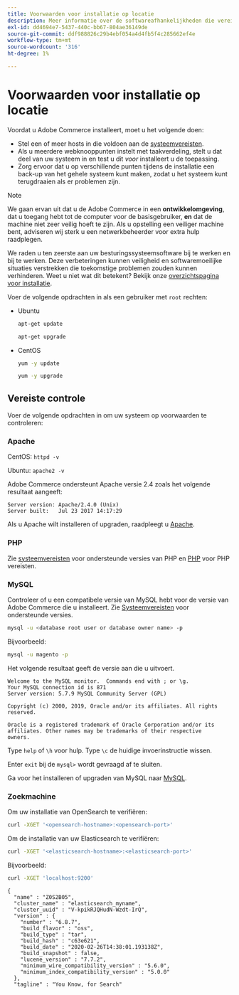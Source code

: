 ```yaml
---
title: Voorwaarden voor installatie op locatie
description: Meer informatie over de softwareafhankelijkheden die vereist zijn voor installaties in Adobe Commerce op locatie.
exl-id: dd4694e7-5437-440c-bb67-804ae36149de
source-git-commit: ddf988826c29b4ebf054a4d4fb5f4c285662ef4e
workflow-type: tm+mt
source-wordcount: '316'
ht-degree: 1%

---
```


# Voorwaarden voor installatie op locatie

Voordat u Adobe Commerce installeert, moet u het volgende doen:

* Stel een of meer hosts in die voldoen aan de [systeemvereisten](../system-requirements.md).
* Als u meerdere webknooppunten instelt met taakverdeling, stelt u dat deel van uw systeem in en test u dit _voor_ installeert u de toepassing.
* Zorg ervoor dat u op verschillende punten tijdens de installatie een back-up van het gehele systeem kunt maken, zodat u het systeem kunt terugdraaien als er problemen zijn.

>[!NOTE]
>
>We gaan ervan uit dat u de Adobe Commerce in een **ontwikkelomgeving**, dat u toegang hebt tot de computer voor de basisgebruiker, **en** dat de machine niet zeer veilig hoeft te zijn. Als u opstelling een veiliger machine bent, adviseren wij sterk u een netwerkbeheerder voor extra hulp raadplegen.

We raden u ten zeerste aan uw besturingssysteemsoftware bij te werken en bij te werken. Deze verbeteringen kunnen veiligheid en softwaremoeilijke situaties verstrekken die toekomstige problemen zouden kunnen verhinderen. Weet u niet wat dit betekent? Bekijk onze [overzichtspagina voor installatie](../overview.md).

Voer de volgende opdrachten in als een gebruiker met `root` rechten:

* Ubuntu

  ```bash
  apt-get update
  ```

  ```bash
  apt-get upgrade
  ```

* CentOS

  ```bash
  yum -y update
  ```

  ```bash
  yum -y upgrade
  ```

## Vereiste controle

Voer de volgende opdrachten in om uw systeem op voorwaarden te controleren:

### Apache

CentOS: `httpd -v`

Ubuntu: `apache2 -v`

Adobe Commerce ondersteunt Apache versie 2.4 zoals het volgende resultaat aangeeft:

```terminal
Server version: Apache/2.4.0 (Unix)
Server built:   Jul 23 2017 14:17:29
```

Als u Apache wilt installeren of upgraden, raadpleegt u [Apache](web-server/apache.md).

### PHP

Zie [systeemvereisten](../system-requirements.md) voor ondersteunde versies van PHP en [PHP](../system-requirements.md#php-settings) voor PHP vereisten.

### MySQL

Controleer of u een compatibele versie van MySQL hebt voor de versie van Adobe Commerce die u installeert. Zie [Systeemvereisten](../system-requirements.md) voor ondersteunde versies.

```bash
mysql -u <database root user or database owner name> -p
```

Bijvoorbeeld:

```bash
mysql -u magento -p
```

Het volgende resultaat geeft de versie aan die u uitvoert.

```terminal
Welcome to the MySQL monitor.  Commands end with ; or \g.
Your MySQL connection id is 871
Server version: 5.7.9 MySQL Community Server (GPL)

Copyright (c) 2000, 2019, Oracle and/or its affiliates. All rights reserved.

Oracle is a registered trademark of Oracle Corporation and/or its
affiliates. Other names may be trademarks of their respective
owners.
```

Type `help` of `\h` voor hulp. Type `\c` de huidige invoerinstructie wissen.

Enter `exit` bij de `mysql>` wordt gevraagd af te sluiten.

Ga voor het installeren of upgraden van MySQL naar [MySQL](database/mysql.md).

### Zoekmachine

Om uw installatie van OpenSearch te verifiëren:

```bash
curl -XGET '<opensearch-hostname>:<opensearch-port>'
```

Om de installatie van uw Elasticsearch te verifiëren:

```bash
curl -XGET '<elasticsearch-hostname>:<elasticsearch-port>'
```

Bijvoorbeeld:

```bash
curl -XGET 'localhost:9200'
```

```terminal
{
  "name" : "Z0S2B05",
  "cluster_name" : "elasticsearch_myname",
  "cluster_uuid" : "V-kpikRJQHudN-Wzdt-IrQ",
  "version" : {
    "number" : "6.8.7",
    "build_flavor" : "oss",
    "build_type" : "tar",
    "build_hash" : "c63e621",
    "build_date" : "2020-02-26T14:38:01.193138Z",
    "build_snapshot" : false,
    "lucene_version" : "7.7.2",
    "minimum_wire_compatibility_version" : "5.6.0",
    "minimum_index_compatibility_version" : "5.0.0"
  },
  "tagline" : "You Know, for Search"
```
